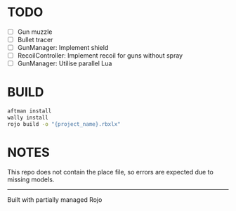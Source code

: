 # TODO

- [ ] Gun muzzle
- [ ] Bullet tracer
- [ ] GunManager: Implement shield
- [ ] RecoilController: Implement recoil for guns without spray
- [ ] GunManager: Utilise parallel Lua

# BUILD

```bash
aftman install
wally install
rojo build -o "{project_name}.rbxlx"
```

# NOTES
This repo does not contain the place file, so errors are expected due to missing models.

---

Built with partially managed Rojo
